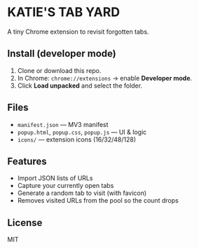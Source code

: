 # KATIE'S TAB YARD

A tiny Chrome extension to revisit forgotten tabs.  

## Install (developer mode)
1. Clone or download this repo.
2. In Chrome: `chrome://extensions` → enable **Developer mode**.
3. Click **Load unpacked** and select the folder.

## Files
- `manifest.json` — MV3 manifest
- `popup.html`, `popup.css`, `popup.js` — UI & logic
- `icons/` — extension icons (16/32/48/128)

## Features
- Import JSON lists of URLs
- Capture your currently open tabs
- Generate a random tab to visit (with favicon)
- Removes visited URLs from the pool so the count drops

## License
MIT
